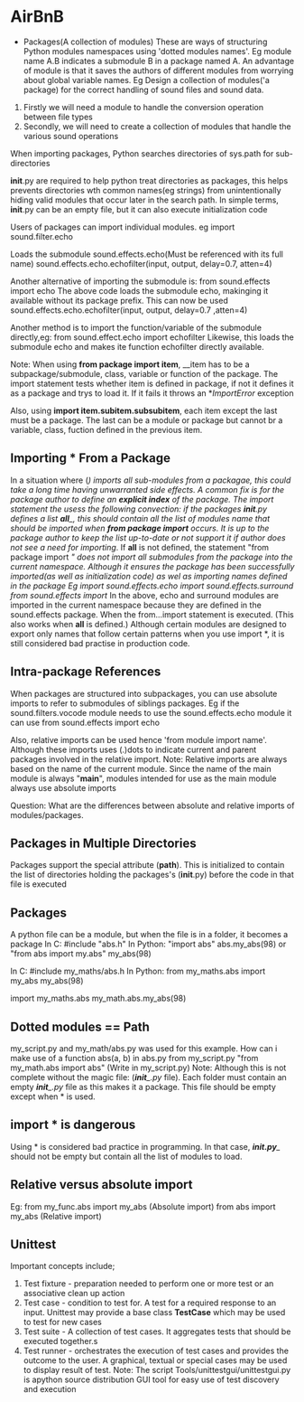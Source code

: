 # AirBnB

* Packages(A collection of modules)
These are ways of structuring Python modules namespaces using 'dotted modules names'. Eg module name A.B indicates a submodule B in a package named A. An advantage of module is that it saves the authors of different modules from worrying about global variable names.
Eg Design a collection of modules('a package) for the correct handling of sound files and sound data.

1. Firstly we will need a module to handle the conversion operation between file types
2. Secondly, we will need to create a collection of modules that handle the various sound operations

When importing packages, Python searches directories of sys.path for sub-directories

__init__.py are required to help python treat directories as packages, this helps prevents directories wth common names(eg strings) from unintentionally hiding valid modules that occur later in the search path.
In simple terms, __init__.py can be an empty file, but it can also execute initialization code

Users of packages can import individual modules.
eg import sound.filter.echo

Loads the submodule sound.effects.echo(Must be referenced with its full name)
sound.effects.echo.echofilter(input, output, delay=0.7, atten=4)

Another alternative of importing the submodule is:
from sound.effects import echo
The above code loads the submodule echo, makinging it available without its package prefix. This can now be used
sound.effects.echo.echofilter(input, output, delay=0.7 ,atten=4)

Another method is to import the function/variable of the submodule directly,eg:
from sound.effect.echo import echofilter
Likewise, this loads the submodule echo and makes ite function echofilter directly available.

Note: When using __from package import item__, __item has to be a subpackage/submodule, class, variable or function of the package. The import statement tests whether item is defined in package, if not it defines it as a package and trys to load it. If it fails it throws an **ImportError* exception

Also, using __import item.subitem.subsubitem__, each item except the last must be a package. The last can be a module or package but cannot br a variable, class, fuction defined in the previous item.

## Importing * From a Package

In a situation where (*) imports all sub-modules from a packagae, this could take a long time having unwarranted side effects. A common fix  is for the package author to define an __explicit index__ of the package. The import statement the usess the following convection: if the packages __init__.py defines a list __all___, this should contain all the list of modules name that should be imported when __from package import__ occurs. It is up to the package author to keep the list up-to-date or not support it if author does not see a need for importing*.
If __all__ is not defined, the statement "from package import *" does not import all submodules from the package into the current namespace. Although it ensures the package has been successfully imported(as well as initialization code) as wel as importing names defined in the package
Eg import sound.effects.echo
import sound.effects.surround
from sound.effects import*
In the above, echo and surround modules are imported in the current namespace because they are defined in the sound.effects package. When the from...import statement is executed. (This also works when __all__ is defined.)
Although certain modules are designed to export only names that follow certain patterns when you use import *, it is still considered bad practise in production code.

## Intra-package References

When packages are structured into subpackages, you can use absolute imports to refer to submodules of siblings packages.
Eg if the sound.filters.vocode module needs to use the sound.effects.echo module it can use from sound.effects import echo

Also, relative imports can be used  hence 'from module import name'. Although these imports uses (.)dots to indicate current and parent packages involved in the relative import.
Note: Relative imports are always based on the name of the current module. Since the name of the main module is always "__main__", modules intended for use as the main module always use absolute imports

Question: What are the differences between absolute and relative imports of modules/packages.

## Packages in Multiple Directories

Packages support the special attribute (__path__). This is initialized to contain the list of directories holding the packages's (__init__.py) before the code in that file is executed

## Packages

A python file can be a module, but when the file is in a folder, it becomes a package
In C: #include "abs.h"
In Python: "import abs"
abs.my_abs(98)
or
"from abs import my.abs"
my_abs(98)

In C: #include my_maths/abs.h
In Python:
from my_maths.abs import my_abs
my_abs(98)

import my_maths.abs
my_math.abs.my_abs(98)

## Dotted modules == Path

my_script.py and my_math/abs.py was used for this example. How can i make use of a function abs(a, b) in abs.py from my_script.py
"from my_math.abs import abs" (Write in my_script.py)
Note: Although this is not complete without the magic file: (*__init___.py* file). Each folder must contain an empty *__init___.py* file as this makes it a package. This file should be empty except when * is used.

## import * is dangerous

Using * is considered bad practice in programming. In that case, *__init.py___* should not be empty but contain all the list of modules to load.

## Relative versus absolute import

Eg:
from my_func.abs import my_abs (Absolute import)
from abs import my_abs (Relative import)


## Unittest

Important concepts include;

1. Test fixture - preparation needed to perform one or more test or an associative clean up action
2. Test case - condition to test for. A test for a required response to an input. Unittest may provide a base class __TestCase__ which may be used to test for new cases
3. Test suite - A collection of test cases. It aggregates tests that should be executed together.s
4. Test runner - orchestrates the execution of test cases and provides the outcome to the user. A graphical, textual or special cases may be used to display result of test.
Note: The script Tools/unittestgui/unittestgui.py is apython source distribution GUI tool for easy use of test discovery and execution 
